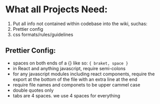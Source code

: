 # What all Projects Need:
1. Put all info not contained within codebase into the wiki, suchas:
2. Prettier config
3. css formats/rules/guidelines

## Prettier Config:
* spaces on both ends of a {} like so: `{ braket, space }`
* in React and anything javascript, require semi-colons
* for any javascript modules including react components, require the export at
the bottom of the file with an extra line at the end
* require file names and componets to be upper cammel case
* double quotes only
* tabs are 4 spaces. we use 4 spaces for everything

